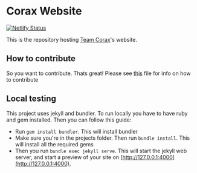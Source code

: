 # Corax Website

[![Netlify Status](https://api.netlify.com/api/v1/badges/85706887-2f8e-491f-887e-1ce7994bc58c/deploy-status)](https://app.netlify.com/sites/corax-team/deploys)

This is the repository hosting [Team Corax](https://corax.team)'s website.

## How to contribute

So you want to contribute. Thats great! Please see [this](./CONTRIBUTING.md) file for info on how to contribute

## Local testing

This project uses jekyll and bundler. To run locally you have to have ruby and gem installed. Then you can follow this guide:

- Run `gem install bundler`. This will install bundler
- Make sure you're in the projects folder. Then run `bundle install`. This will install all the required gems
- Then you run `bundle exec jekyll serve`. This will start the jekyll web server, and start a preview of your site on [http://127.0.0.1:4000](http://127.0.0.1:4000).
